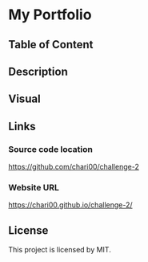 # My Portfolio
## Table of Content


## Description



## Visual


## Links

### Source code location
https://github.com/chari00/challenge-2 

### Website URL
https://chari00.github.io/challenge-2/ 

## License

This project is licensed by MIT.


